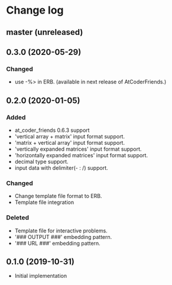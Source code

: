 # Change log

## master (unreleased)

## 0.3.0 (2020-05-29)
### Changed
- use -%> in ERB. (available in next release of AtCoderFriends.)

## 0.2.0 (2020-01-05)
### Added
- at_coder_friends 0.6.3 support
- 'vertical array + matrix' input format support.
- 'matrix + vertical array' input format support.
- 'vertically expanded matrices' input format support.
- 'horizontally expanded matrices' input format support.
- decimal type support.
- input data with delimiter(- : /) support.

### Changed
- Change template file format to ERB.
- Template file integration

### Deleted
- Template file for interactive problems.
- '### OUTPUT ###' embedding pattern.
- '### URL ###' embedding pattern.

## 0.1.0 (2019-10-31)
- Initial implementation
